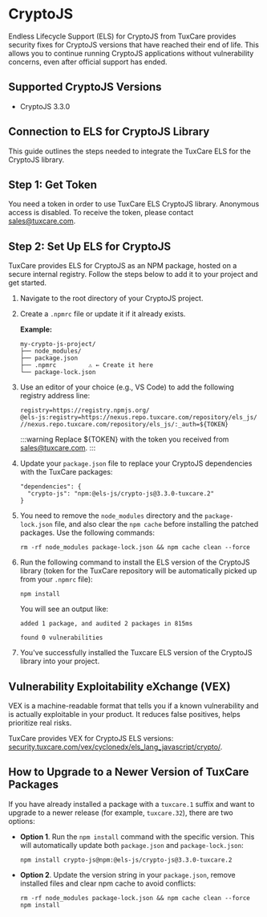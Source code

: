 # CryptoJS

Endless Lifecycle Support (ELS) for CryptoJS from TuxCare provides security fixes for CryptoJS versions that have reached their end of life. This allows you to continue running CryptoJS applications without vulnerability concerns, even after official support has ended.


## Supported CryptoJS Versions

* CryptoJS 3.3.0

## Connection to ELS for CryptoJS Library

This guide outlines the steps needed to integrate the TuxCare ELS for the CryptoJS library.

## Step 1: Get Token

You need a token in order to use TuxCare ELS CryptoJS library. Anonymous access is disabled. To receive the token, please contact [sales@tuxcare.com](mailto:sales@tuxcare.com).

## Step 2: Set Up ELS for CryptoJS

TuxCare provides ELS for CryptoJS as an NPM package, hosted on a secure internal registry. Follow the steps below to add it to your project and get started.

1. Navigate to the root directory of your CryptoJS project.
2. Create a `.npmrc` file or update it if it already exists.

   **Example:**

   ```text
   my-crypto-js-project/
   ├── node_modules/
   ├── package.json
   ├── .npmrc         ⚠️ ← Create it here
   └── package-lock.json
   ```

3. Use an editor of your choice (e.g., VS Code) to add the following registry address line:

   <CodeWithCopy>

   ```text
   registry=https://registry.npmjs.org/
   @els-js:registry=https://nexus.repo.tuxcare.com/repository/els_js/
   //nexus.repo.tuxcare.com/repository/els_js/:_auth=${TOKEN}
   ```

   </CodeWithCopy>

   :::warning
   Replace ${TOKEN} with the token you received from [sales@tuxcare.com](mailto:sales@tuxcare.com).
   :::

4. Update your `package.json` file to replace your CryptoJS dependencies with the TuxCare packages:

   <CodeWithCopy>

   ```text
   "dependencies": {
     "crypto-js": "npm:@els-js/crypto-js@3.3.0-tuxcare.2"
   }
   ```

   </CodeWithCopy>

5. You need to remove the `node_modules` directory and the `package-lock.json` file, and also clear the `npm cache` before installing the patched packages. Use the following commands:
   
   <CodeWithCopy>

   ```text
   rm -rf node_modules package-lock.json && npm cache clean --force
   ```

   </CodeWithCopy>

6. Run the following command to install the ELS version of the CryptoJS library (token for the TuxCare repository will be automatically picked up from your `.npmrc` file):

   <CodeWithCopy>

   ```text
   npm install
   ```

   </CodeWithCopy>

   You will see an output like:

   ```text
   added 1 package, and audited 2 packages in 815ms

   found 0 vulnerabilities
   ```

7. You've successfully installed the Tuxcare ELS version of the CryptoJS library into your project.

## Vulnerability Exploitability eXchange (VEX) 

VEX is a machine-readable format that tells you if a known vulnerability and is actually exploitable in your product. It reduces false positives, helps prioritize real risks.

TuxCare provides VEX for CryptoJS ELS versions: [security.tuxcare.com/vex/cyclonedx/els_lang_javascript/crypto/](https://security.tuxcare.com/vex/cyclonedx/els_lang_javascript/crypto/).

## How to Upgrade to a Newer Version of TuxCare Packages

If you have already installed a package with a `tuxcare.1` suffix and want to upgrade to a newer release (for example, `tuxcare.32`), there are two options:

* **Option 1**. Run the `npm install` command with the specific version. This will automatically update both `package.json` and `package-lock.json`:

  <CodeWithCopy>

  ```text
  npm install crypto-js@npm:@els-js/crypto-js@3.3.0-tuxcare.2
  ```

  </CodeWithCopy>

* **Option 2**. Update the version string in your `package.json`, remove installed files and clear npm cache to avoid conflicts:

  <CodeWithCopy>

  ```text
  rm -rf node_modules package-lock.json && npm cache clean --force
  npm install
  ```

  </CodeWithCopy>
